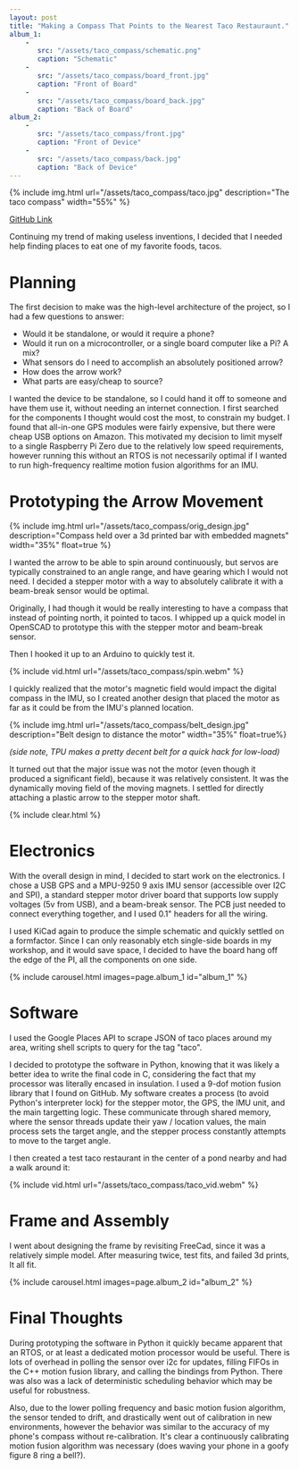 ```yaml
---
layout: post
title: "Making a Compass That Points to the Nearest Taco Restauraunt."
album_1:
    -
       src: "/assets/taco_compass/schematic.png" 
       caption: "Schematic" 
    -
       src: "/assets/taco_compass/board_front.jpg" 
       caption: "Front of Board" 
    -
       src: "/assets/taco_compass/board_back.jpg" 
       caption: "Back of Board" 
album_2:
    -
       src: "/assets/taco_compass/front.jpg" 
       caption: "Front of Device" 
    -
       src: "/assets/taco_compass/back.jpg" 
       caption: "Back of Device" 
---
```


{% include img.html 
           url="/assets/taco_compass/taco.jpg" 
           description="The taco compass" 
           width="55%" %}

[GitHub Link](https://github.com/alextechcc/taco_compass)

Continuing my trend of making useless inventions, I decided that I needed help finding places to eat one of my favorite foods, tacos.

# Planning
The first decision to make was the high-level architecture of the project, so I had a few questions to answer:
- Would it be standalone, or would it require a phone?
- Would it run on a microcontroller, or a single board computer like a Pi? A mix?
- What sensors do I need to accomplish an absolutely positioned arrow?
- How does the arrow work?
- What parts are easy/cheap to source?

I wanted the device to be standalone, so I could hand it off to someone and have them use it, without needing an internet connection. I first searched for the components I thought would cost the most, to constrain my budget. I found that all-in-one GPS modules were fairly expensive, but there were cheap USB options on Amazon. This motivated my decision to limit myself to a single Raspberry Pi Zero due to the relatively low speed requirements, however running this without an RTOS is not necessarily optimal if I wanted to run high-frequency realtime motion fusion algorithms for an IMU.

# Prototyping the Arrow Movement

{% include img.html 
           url="/assets/taco_compass/orig_design.jpg" 
           description="Compass held over a 3d printed bar with embedded magnets" 
           width="35%" float=true %}

I wanted the arrow to be able to spin around continuously, but servos are typically constrained to an angle range, and have gearing which I would not need. I decided a stepper motor with a way to absolutely calibrate it with a beam-break sensor would be optimal.

Originally, I had though it would be really interesting to have a compass that instead of pointing north, it pointed to tacos. I whipped up a quick model in OpenSCAD to prototype this with the stepper motor and beam-break sensor.

Then I hooked it up to an Arduino to quickly test it.

{% include vid.html url="/assets/taco_compass/spin.webm" %}

I quickly realized that the motor's magnetic field would impact the digital compass in the IMU, so I created another design that placed the motor as far as it could be from the IMU's planned location.


{% include img.html 
           url="/assets/taco_compass/belt_design.jpg" 
           description="Belt design to distance the motor" 
           width="35%" float=true%}

*(side note, TPU makes a pretty decent belt for a quick hack for low-load)*

It turned out that the major issue was not the motor (even though it produced a significant field), because it was relatively consistent. It was the dynamically moving field of the moving magnets. I settled for directly attaching a plastic arrow to the stepper motor shaft.

{% include clear.html %}

# Electronics

With the overall design in mind, I decided to start work on the electronics. I chose a USB GPS and a MPU-9250 9 axis IMU sensor (accessible over I2C and SPI), a standard stepper motor driver board that supports low supply voltages (5v from USB), and a beam-break sensor. The PCB just needed to connect everything together, and I used 0.1" headers for all the wiring.

I used KiCad again to produce the simple schematic and quickly settled on a formfactor. Since I can only reasonably etch single-side boards in my workshop, and it would save space, I decided to have the board hang off the edge of the PI, all the components on one side.

{% include carousel.html images=page.album_1 id="album_1" %}

# Software

I used the Google Places API to scrape JSON of taco places around my area, writing shell scripts to query for the tag "taco".

I decided to prototype the software in Python, knowing that it was likely a better idea to write the final code in C, considering the fact that my processor was literally encased in insulation. I used a 9-dof motion fusion library that I found on GitHub. My software creates a process (to avoid Python's interpreter lock) for the stepper motor, the GPS, the IMU unit, and the main targetting logic. These communicate through shared memory, where the sensor threads update their yaw / location values, the main process sets the target angle, and the stepper process constantly attempts to move to the target angle.

I then created a test taco restaurant in the center of a pond nearby and had a walk around it:

{% include vid.html url="/assets/taco_compass/taco_vid.webm" %}


# Frame and Assembly

I went about designing the frame by revisiting FreeCad, since it was a relatively simple model. After measuring twice, test fits, and failed 3d prints, It all fit.

{% include carousel.html images=page.album_2 id="album_2" %}

# Final Thoughts

During prototyping the software in Python it quickly became apparent that an RTOS, or at least a dedicated motion processor would be useful. There is lots of overhead in polling the sensor over i2c for updates, filling FIFOs in the C++ motion fusion library, and calling the bindings from Python. There was also was a lack of deterministic scheduling behavior which may be useful for robustness.

Also, due to the lower polling frequency and basic motion fusion algorithm, the sensor tended to drift, and drastically went out of calibration in new environments, however the behavior was similar to the accuracy of my phone's compass without re-calibration. It's clear a continuously calibrating motion fusion algorithm was necessary (does waving your phone in a goofy figure 8 ring a bell?).
